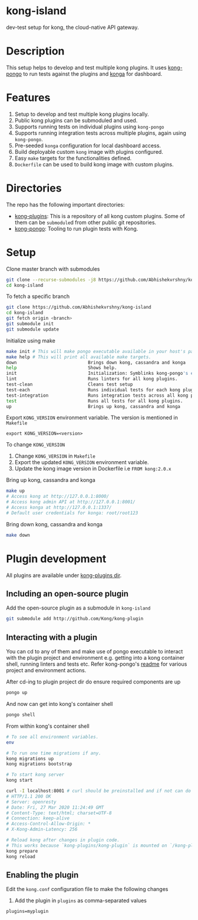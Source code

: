 # kong-island
dev-test setup for kong, the cloud-native API gateway.

# Description
This setup helps to develop and test multiple kong plugins. It uses [kong-pongo](https://github.com/Kong/kong-pongo) to run tests against the plugins and [konga](https://github.com/pantsel/konga) for dashboard.

# Features
1. Setup to develop and test multiple kong plugins locally.
2. Public kong plugins can be submoduled and used.
3. Supports running tests on individual plugins using `kong-pongo`
4. Supports running integration tests across multiple plugins, again using `kong-pongo`.
5. Pre-seeded `konga` configuration for local dashboard access.
6. Build deployable custom `kong` image with plugins configured.
7. Easy `make` targets for the functionalities defined.
8. `Dockerfile` can be used to build kong image with custom plugins.

# Directories
The repo has the following important directories:

- [kong-plugins](https://github.com/Abhishekvrshny/kong-island/tree/master/kong-plugins): This is a repository of all kong custom plugins. Some of them can be `submodule`d from other public git repositories.
- [kong-pongo](https://github.com/Kong/kong-pongo): Tooling to run plugin tests with Kong.

# Setup
Clone master branch  with submodules
```sh
git clone --recurse-submodules -j8 https://github.com/Abhishekvrshny/kong-island
cd kong-island
```

To fetch a specific branch
```sh
git clone https://github.com/Abhishekvrshny/kong-island
cd kong-island
git fetch origin <branch>
git submodule init
git submodule update
```

Initialize using make
```sh
make init # This will make pongo executable available in your host's path.
make help # This will print all available make targets.
down                           Brings down kong, cassandra and konga
help                           Shows help.
init                           Initialization: Symblinks kong-pongo's executable to host's path.
lint                           Runs linters for all kong plugins.
test-clean                     Cleans test setup
test-each                      Runs individual tests for each kong plugin.
test-integration               Runs integration tests across all kong plugins.
test                           Runs all tests for all kong plugins.
up                             Brings up kong, cassandra and konga
```

Export `KONG_VERSION` environment variable. The version is mentioned in `Makefile`
```
export KONG_VERSION=<version>
```

To change `KONG_VERSION`
1. Change `KONG_VERSION` in `Makefile`
2. Export the updated `KONG_VERSION` environment variable.
3. Update the kong image version in Dockerfile i.e `FROM kong:2.0.x`
 
Bring up kong, cassandra and konga
```sh
make up
# Access kong at http://127.0.0.1:8000/
# Access kong admin API at http://127.0.0.1:8001/
# Access konga at http://127.0.0.1:1337/ 
# Default user credentials for konga: root/root123
```

Bring down kong, cassandra and konga
```sh
make down
```

# Plugin development

All plugins are available under [kong-plugins dir](https://github.com/Abhishekvrshny/kong-island/tree/master/kong-plugins).

## Including an open-source plugin
Add the open-source plugin as a submodule in `kong-island`
```sh
git submodule add http://github.com/Kong/kong-plugin
```

## Interacting with a plugin
You can cd to any of them and make use of pongo executable to interact with the plugin project and environment e.g. getting into a kong container shell, running linters and tests etc. Refer kong-pongo's [readme](https://github.com/Kong/kong-pongo/blob/master/README.md) for various project and environment actions.

After cd-ing to plugin project dir do ensure required components are up
```sh
pongo up
```

And now can get into kong's container shell
```sh
pongo shell
```

From within kong's container shell
```sh
# To see all environment variables.
env

# To run one time migrations if any.
kong migrations up
kong migrations bootstrap

# To start kong server
kong start

curl -I localhost:8001 # curl should be preinstalled and if not can do `apk add curl`.
# HTTP/1.1 200 OK
# Server: openresty
# Date: Fri, 27 Mar 2020 11:24:49 GMT
# Content-Type: text/html; charset=UTF-8
# Connection: keep-alive
# Access-Control-Allow-Origin: *
# X-Kong-Admin-Latency: 256

# Reload kong after changes in plugin code.
# This works because `kong-plugins/kong-plugin` is mounted on `/kong-plugin` in container
kong prepare
kong reload
```

## Enabling the plugin

Edit the `kong.conf` configuration file to make the following changes

1. Add the plugin in `plugins` as comma-separated values

```
plugins=myplugin
```
